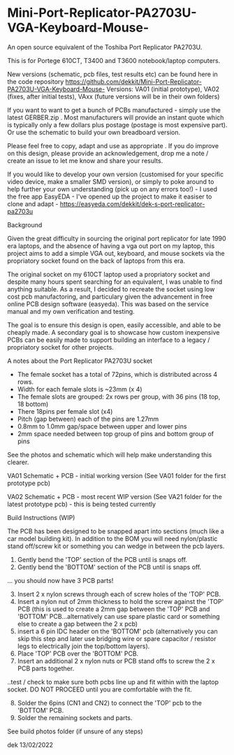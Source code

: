 # Mini-Port-Replicator-PA2703U-VGA-Keyboard-Mouse-
An open source equivalent of the Toshiba Port Replicator PA2703U. 

This is for Portege 610CT, T3400 and T3600 notebook/laptop computers. 

New versions (schematic, pcb files, test results etc) can be found here in the code repository https://github.com/dekkit/Mini-Port-Replicator-PA2703U-VGA-Keyboard-Mouse-
Versions: VA01 (initial prototype), VA02 (fixes, after initial tests),
VAxx (future versions will be in their own folders)

If you want to want to get a bunch of PCBs manufactured - simply use the latest GERBER.zip . Most manufacturers will provide an instant quote which is typically only a few dollars plus postage (postage is most expensive part). Or use the schematic to build your own breadboard version.

Please feel free to copy, adapt and use as appropriate . If you do improve on this design, please provide an acknowledgement, drop me a note / create an issue to let me know and share your results.

If you would like to develop your own version (customised for your specific video device, make a smaller SMD version), or simply to poke around to help further your own understanding (pick up on any errors too!) - I used the free app EasyEDA - I've opened up the project to make it easiser to clone and adapt - https://easyeda.com/dekkit/dek-s-port-replicator-pa2703u


Background

Given the great difficulty in sourcing the original port replicator for late 1990 era laptops, and the absence of having a vga out port on my laptop, this project aims to add a simple VGA out, keyboard, and mouse sockets via the propriatory socket found on the back of laptops from this era.

The original socket on my 610CT laptop used a propriatory socket and despite many hours spent searching for an equivalent,  I was unable to find anything suitable. 
As a result, I decided to recreate the socket using low cost pcb manufactoring, and particulary given the advancement in free online PCB design software (easyeda). This was based on the service manual and my own verification and testing.

The goal is to ensure this design is open, easily accessible, and able to be cheaply made. A secondary goal is to showcase how custom inexpensive PCBs can be easily made to support building an interface to a legacy / propriatory socket for other projects.

A notes about the Port Replicator PA2703U socket 
- The female socket has a total of 72pins, which is distributed across 4 rows.
- Width for each female slots is ~23mm (x 4)
- The female slots are grouped:  2x rows per group, with 36 pins (18 top, 18 bottom)
- There 18pins per female slot (x4)
- Pitch (gap between) each of the pins are 1.27mm
- 0.8mm to 1.0mm gap/space between upper and lower pins
- 2mm space needed between top group of pins and bottom group of pins

See the photos and schematic which will help make understanding this clearer.


VA01 Schematic + PCB - initial working  version (See VA01 folder for the first prototype pcb)

VA02 Schematic + PCB - most recent WIP version (See VA21 folder for the latest prototype pcb) -  this is being tested currently 




Build Instructions (WIP)

The PCB has been designed to be snapped apart into sections (much like a car model building kit).
In addition to the BOM you will need nylon/plastic stand off/screw kit or something you can wedge in between the pcb layers. 

1. Gently bend the 'TOP' section of the PCB until is snaps off.
2. Gently bend the 'BOTTOM' section of the PCB until is snaps off.

... you should now have 3 PCB parts! 

3. Insert 2 x nylon screws through each of screw holes of the 'TOP' PCB.
4. Insert a nylon nut of 2mm thickness to hold the screw against the 'TOP' PCB (this is used to create a 2mm gap between the 'TOP' PCB and 'BOTTOM' PCB...alternatively can use spare plastic card or something else to create a gap between the 2 x pcb)
5. insert a 6 pin IDC header on the 'BOTTOM' pcb (alternatively you can skip this step and later use bridging wire or spare capacitor / resistor legs to electrically join the top/bottom layers).
6. Place 'TOP' PCB over the 'BOTTOM' PCB.
7. Insert an additional 2 x nylon nuts or PCB stand offs to screw the 2 x PCB parts together.

..test / check  to make sure both pcbs line up and fit within with the laptop socket.  DO NOT PROCEED until you are comfortable with the fit.

8. Solder the 6pins (CN1 and CN2) to connect the 'TOP' pcb to the 'BOTTOM' PCB.
9. Solder the remaining  sockets and parts.

See build photos folder (if unsure of any steps)

dek 13/02/2022
